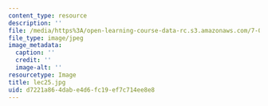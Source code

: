 ```yaml
---
content_type: resource
description: ''
file: /media/https%3A/open-learning-course-data-rc.s3.amazonaws.com/7-012-introduction-to-biology-fall-2004/d7221a864dabe4d6fc19ef7c714ee8e8_lec25.jpg
file_type: image/jpeg
image_metadata:
  caption: ''
  credit: ''
  image-alt: ''
resourcetype: Image
title: lec25.jpg
uid: d7221a86-4dab-e4d6-fc19-ef7c714ee8e8
---
```


